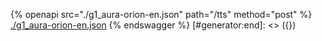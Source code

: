 [#generator:start]: <> ({ "template": "openapi" })
{% openapi src="./g1_aura-orion-en.json" path="/tts" method="post" %}
[./g1_aura-orion-en.json](./g1_aura-orion-en.json)
{% endswagger %}
[#generator:end]: <> ({})